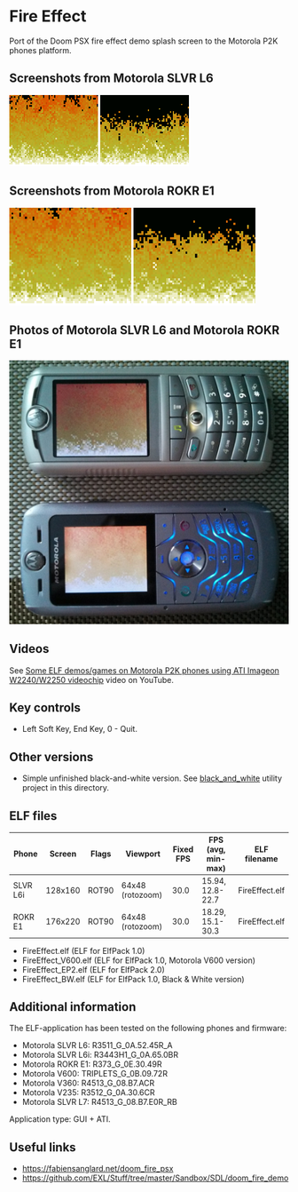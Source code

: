 Fire Effect
===========

Port of the Doom PSX fire effect demo splash screen to the Motorola P2K phones platform.

## Screenshots from Motorola SLVR L6

![Screenshot of Fire Effect from Motorola L6 1](../images/Screenshot_FireEffect_L6_1.png) ![Screenshot of Fire Effect from Motorola L6 2](../images/Screenshot_FireEffect_L6_2.png)

## Screenshots from Motorola ROKR E1

![Screenshot of Fire Effect from Motorola E1 1](../images/Screenshot_FireEffect_E1_1.png) ![Screenshot of Fire Effect from Motorola E1 2](../images/Screenshot_FireEffect_E1_2.png)

## Photos of Motorola SLVR L6 and Motorola ROKR E1

![Photo of Fire Effect on Motorola L6 and Motorola E1 1](../images/Photo_FireEffect_L6_E1_1.jpg)

## Videos

See [Some ELF demos/games on Motorola P2K phones using ATI Imageon W2240/W2250 videochip](https://www.youtube.com/watch?v=DsYLWXPgmsU&t=180s) video on YouTube.

## Key controls

* Left Soft Key, End Key, 0 - Quit.

## Other versions

* Simple unfinished black-and-white version. See [black_and_white](black_and_white) utility project in this directory.

## ELF files

| Phone    | Screen  | Flags | Viewport            | Fixed FPS  | FPS (avg, min-max) | ELF filename   |
|----------|---------|-------|---------------------|------------|--------------------|----------------|
| SLVR L6i | 128x160 | ROT90 | 64x48 (rotozoom)    | 30.0       | 15.94, 12.8-22.7   | FireEffect.elf |
| ROKR E1  | 176x220 | ROT90 | 64x48 (rotozoom)    | 30.0       | 18.29, 15.1-30.3   | FireEffect.elf |

* FireEffect.elf (ELF for ElfPack 1.0)
* FireEffect_V600.elf (ELF for ElfPack 1.0, Motorola V600 version)
* FireEffect_EP2.elf (ELF for ElfPack 2.0)
* FireEffect_BW.elf (ELF for ElfPack 1.0, Black & White version)

## Additional information

The ELF-application has been tested on the following phones and firmware:

* Motorola SLVR L6: R3511_G_0A.52.45R_A
* Motorola SLVR L6i: R3443H1_G_0A.65.0BR
* Motorola ROKR E1: R373_G_0E.30.49R
* Motorola V600: TRIPLETS_G_0B.09.72R
* Motorola V360: R4513_G_08.B7.ACR
* Motorola V235: R3512_G_0A.30.6CR
* Motorola SLVR L7: R4513_G_08.B7.E0R_RB

Application type: GUI + ATI.

## Useful links

* https://fabiensanglard.net/doom_fire_psx
* https://github.com/EXL/Stuff/tree/master/Sandbox/SDL/doom_fire_demo
